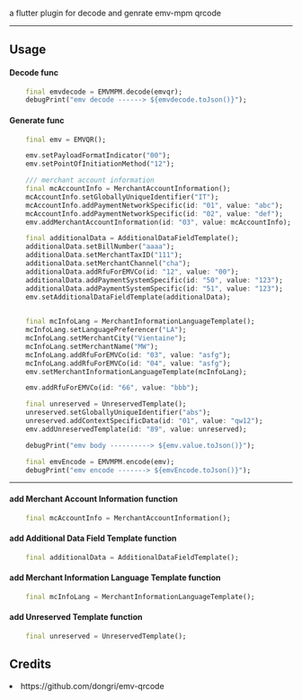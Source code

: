 a flutter plugin for decode and genrate emv-mpm qrcode

<hr>

## Usage

#### Decode func
```dart
    final emvdecode = EMVMPM.decode(emvqr);
    debugPrint("emv decode ------> ${emvdecode.toJson()}");
```

#### Generate func
```dart
    final emv = EMVQR();

    emv.setPayloadFormatIndicator("00");
    emv.setPointOfInitiationMethod("12");

    /// merchant account information
    final mcAccountInfo = MerchantAccountInformation();
    mcAccountInfo.setGloballyUniqueIdentifier("IT");
    mcAccountInfo.addPaymentNetworkSpecific(id: "01", value: "abc");
    mcAccountInfo.addPaymentNetworkSpecific(id: "02", value: "def");
    emv.addMerchantAccountInformation(id: "03", value: mcAccountInfo);

    final additionalData = AdditionalDataFieldTemplate();
    additionalData.setBillNumber("aaaa");
    additionalData.setMerchantTaxID("111");
    additionalData.setMerchantChannel("cha");
    additionalData.addRfuForEMVCo(id: "12", value: "00");
    additionalData.addPaymentSystemSpecific(id: "50", value: "123");
    additionalData.addPaymentSystemSpecific(id: "51", value: "123");
    emv.setAdditionalDataFieldTemplate(additionalData);

   
    final mcInfoLang = MerchantInformationLanguageTemplate();
    mcInfoLang.setLanguagePreferencer("LA");
    mcInfoLang.setMerchantCity("Vientaine");
    mcInfoLang.setMerchantName("MW");
    mcInfoLang.addRfuForEMVCo(id: "03", value: "asfg");
    mcInfoLang.addRfuForEMVCo(id: "04", value: "asfg");
    emv.setMerchantInformationLanguageTemplate(mcInfoLang);

    emv.addRfuForEMVCo(id: "66", value: "bbb");

    final unreserved = UnreservedTemplate();
    unreserved.setGloballyUniqueIdentifier("abs");
    unreserved.addContextSpecificData(id: "01", value: "qw12");
    emv.addUnreservedTemplate(id: "89", value: unreserved);

    debugPrint("emv body ----------> ${emv.value.toJson()}");

    final emvEncode = EMVMPM.encode(emv);
    debugPrint("emv encode -------> ${emvEncode.toJson()}");
```
<hr>

#### add Merchant Account Information function
```dart
    final mcAccountInfo = MerchantAccountInformation();
```

#### add Additional Data Field Template function
```dart
    final additionalData = AdditionalDataFieldTemplate();
```

#### add Merchant Information Language Template function
```dart
    final mcInfoLang = MerchantInformationLanguageTemplate();
```
#### add Unreserved Template function
```dart
    final unreserved = UnreservedTemplate();
```
## Credits 

 <li>https://github.com/dongri/emv-qrcode</li>